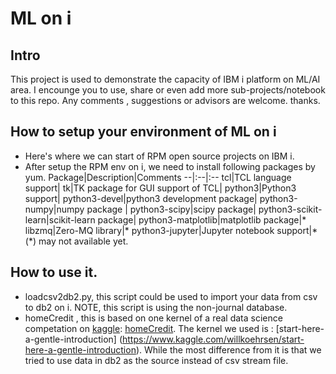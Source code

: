 # ML on i
## Intro
  This project is used to demonstrate the capacity of IBM i platform on ML/AI area. I encounge you to use, share or even add more sub-projects/notebook to this repo.  Any comments , suggestions or advisors are welcome. thanks.

## How to setup your environment of ML on i
+ Here's where we can start of RPM open source projects on IBM i. 
+ After setup the RPM env on i, we need to install following packages by yum.
Package|Description|Comments
--|:--|:--
tcl|TCL language support|
tk|TK package for GUI support of TCL|
python3|Python3 support|
python3-devel|python3 development package|
python3-numpy|numpy package  |
python3-scipy|scipy package|
python3-scikit-learn|scikit-learn package|
python3-matplotlib|matplotlib package|*
libzmq|Zero-MQ library|*
python3-jupyter|Jupyter notebook support|*
 (*) may not available yet.
## How to use it.
- loadcsv2db2.py, this script could be used to import your data from csv to db2 on i. NOTE, this script is using the non-journal database.
- homeCredit , this is based on one kernel of a real data science competation on [kaggle](https://www.kaggle.com/): [homeCredit]( https://www.kaggle.com/c/home-credit-default-risk). The kernel we used is : [start-here-a-gentle-introduction] (https://www.kaggle.com/willkoehrsen/start-here-a-gentle-introduction). While the most difference from it is that we tried to use data in db2 as the source instead of csv stream file.
